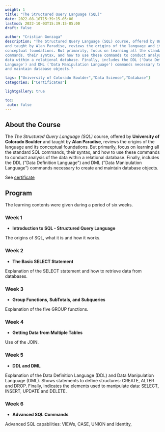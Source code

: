```yaml
---
weight: 1
title: "The Structured Query Language (SQL)"
date: 2022-08-10T15:39:15-05:00
lastmod: 2022-10-03T15:39:15-05:00
draft: false

author: "Cristian Gonzaga"
description: "The Structured Query Language (SQL) course, offered by University of Colorado Boulder 
and taught by Alan Paradise, reviews the origins of the language and its 
conceptual foundations. But primarily, focus on learning all the standard SQL 
commands, their syntax, and how to use these commands to conduct analysis of the 
data within a relational database. Finally, includes the DDL ('Data Definition 
Language') and DML ('Data Manipulation Language') commands necessary to create 
and maintain database objects."

tags: ["University of Colorado Boulder","Data Science","Database"]
categories: ["Certificates"]

lightgallery: true

toc:
 auto: false
---
```

<!--more-->

## About the Course

The *The Structured Query Language (SQL)* course, offered by **University of Colorado Boulder** 
and taught by **Alan Paradise**, reviews the origins of the language and its 
conceptual foundations. But primarily, focus on learning all the standard SQL 
commands, their syntax, and how to use these commands to conduct analysis of the 
data within a relational database. Finally, includes the DDL ("Data Definition 
Language") and DML ("Data Manipulation Language") commands necessary to create 
and maintain database objects.

See [certificate](https://coursera.org/share/949eaf1ea55bf54099aaf73530a8e473)

## Program

The learning contents were given during a period of six weeks.

### Week 1
* **Introduction to SQL - Structured Query Language**

The origins of SQL, what it is and how it works.

### Week 2
* **The Basic SELECT Statement**

Explanation of the SELECT statement and how to retrieve data from databases.

### Week 3
* **Group Functions, SubTotals, and Subqueries**

Explanation of the five GROUP functions.

### Week 4
* **Getting Data from Multiple Tables**

Use of the JOIN.

### Week 5
* **DDL and DML**

Explanation of the Data Definition Language (DDL) and Data Manipulation 
Language (DML). Shows statements to define structures: CREATE, ALTER and DROP.
Finally, indicates the elements used to manipulate data:
SELECT, INSERT, UPDATE and DELETE.

### Week 6
* **Advanced SQL Commands** 

Advanced SQL capabilities: VIEWs, CASE, UNION and Identity,